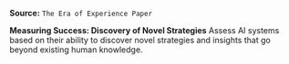 **Source:** `The Era of Experience Paper`

**Measuring Success: Discovery of Novel Strategies**
Assess AI systems based on their ability to discover novel strategies and insights that go beyond existing human knowledge.

